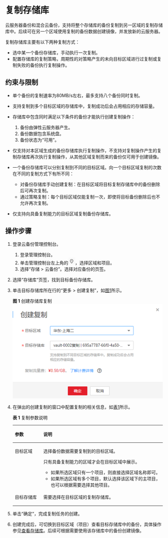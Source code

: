 # 复制存储库<a name="cbr_03_0009"></a>

云服务器备份和混合云备份，支持将整个存储库的备份复制到另一区域的复制存储库中。后续可在另一个区域使用复制的备份数据创建镜像，并发放新的云服务器。

复制存储库主要有以下两种复制方式：

-   选中某一个备份存储库，手动执行一次复制。
-   配置存储库的复制策略，周期性的对策略产生的未向目标区域进行过复制或复制失败的备份执行复制操作。

## 约束与限制<a name="section789722492715"></a>

-   单个备份的复制速率为80MB/s左右，最多支持八个备份同时复制。
-   支持复制到多个目标区域的存储库中，复制成功后会占用相应的存储容量。
-   存储库中包含同时满足以下条件的备份才能执行创建复制操作：
    1.  备份由弹性云服务器产生。
    2.  备份数据包含系统盘。
    3.  备份状态为“可用”。

-   仅支持对本区域生成的备份存储库执行复制操作，不支持对复制操作产生的复制存储库再次执行复制操作，从其他区域复制而来的备份仅可用于创建镜像。
-   一个备份存储库可以分别复制到不同的目标区域。向一个目标区域复制的次数在不同的复制方式下有所不同：
    -   对备份存储库手动创建复制：在目标区域将目标复制存储库中的备份删除后可再次复制。
    -   通过策略复制：每个目标区域仅能复制一次，即使将目标备份删除后也不允许再次复制。

-   仅支持向具备复制能力的目标区域复制备份存储库。

## 操作步骤<a name="section557592418333"></a>

1.  登录云备份管理控制台。
    1.  登录管理控制台。
    2.  单击管理控制台左上角的![](figures/icon-region.png)，选择区域和项目。
    3.  选择“存储 \> 云备份”。选择对应备份的页签。

2.  选择“存储库“页签，找到目标备份存储库。
3.  单击目标存储库所在行的“更多 \> 创建复制”，如[图1](#fig6867058144918)所示。

    **图 1**  创建存储库复制<a name="fig6867058144918"></a>  
    ![](figures/创建存储库复制.png "创建存储库复制")

4.  在弹出的创建复制的窗口中配置复制的相关信息，如[表1](#table4829135361311)所示。

    **表 1**  复制参数说明

    <a name="table4829135361311"></a>
    <table><thead align="left"><tr id="row148305532138"><th class="cellrowborder" valign="top" width="19%" id="mcps1.2.3.1.1"><p id="p083065318138"><a name="p083065318138"></a><a name="p083065318138"></a>参数</p>
    </th>
    <th class="cellrowborder" valign="top" width="81%" id="mcps1.2.3.1.2"><p id="p083019532138"><a name="p083019532138"></a><a name="p083019532138"></a>说明</p>
    </th>
    </tr>
    </thead>
    <tbody><tr id="row2014994311204"><td class="cellrowborder" valign="top" width="19%" headers="mcps1.2.3.1.1 "><p id="p191503436203"><a name="p191503436203"></a><a name="p191503436203"></a>目标区域</p>
    </td>
    <td class="cellrowborder" valign="top" width="81%" headers="mcps1.2.3.1.2 "><p id="p1015144311201"><a name="p1015144311201"></a><a name="p1015144311201"></a>选择备份数据需要复制到的目标区域。</p>
    <p id="p72428443214"><a name="p72428443214"></a><a name="p72428443214"></a>只有具备复制能力的区域才会在目标区域中展示。</p>
    <a name="ul649081582612"></a><a name="ul649081582612"></a><ul id="ul649081582612"><li>如果所选区域只有一个项目，则直接选择区域名称即可。</li><li>如果所选区域有多个项目，默认选择该区域下的主项目，也可以根据需要选择其他项目。</li></ul>
    </td>
    </tr>
    <tr id="row544633365118"><td class="cellrowborder" valign="top" width="19%" headers="mcps1.2.3.1.1 "><p id="p298818217255"><a name="p298818217255"></a><a name="p298818217255"></a>目标存储库</p>
    </td>
    <td class="cellrowborder" valign="top" width="81%" headers="mcps1.2.3.1.2 "><p id="p1698814210251"><a name="p1698814210251"></a><a name="p1698814210251"></a>需要选择在目标区域的复制存储库。</p>
    </td>
    </tr>
    </tbody>
    </table>

5.  单击“确定“，完成复制任务的创建。
6.  创建完成后，可切换到目标区域（项目）查看目标存储库中的备份，具体操作参见[查看存储库](查看存储库.md)。后续可根据需要使用该存储库中的备份创建镜像。

